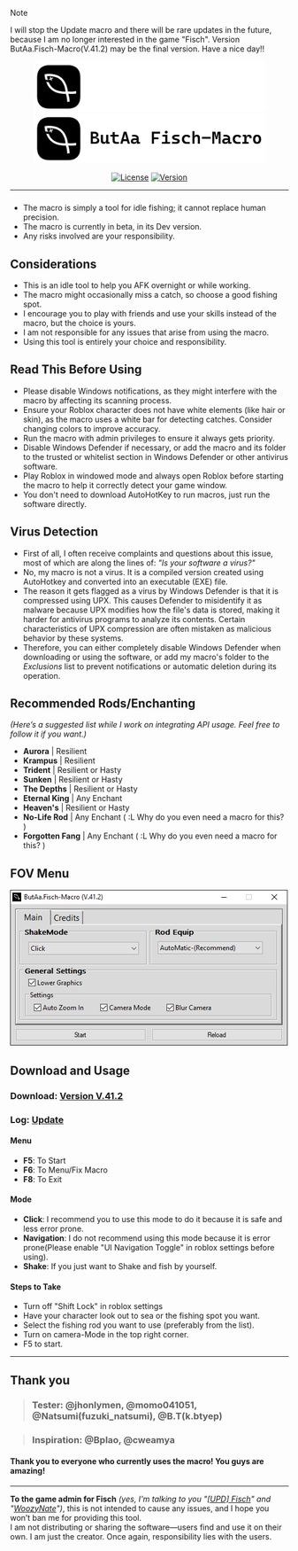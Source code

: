 > [!Note]
> I will stop the Update macro and there will be rare updates in the future, because I am no longer interested in the game "Fisch". Version ButAa.Fisch-Macro(V.41.2) may be the final version. Have a nice day!!


<p align="center">
    <img src="https://raw.githubusercontent.com/K-M19/ButAa-Fisch-Macro/refs/heads/main/IMG/B-Theme.png#gh-dark-mode-only" width="420">
    <img src="https://raw.githubusercontent.com/K-M19/ButAa-Fisch-Macro/refs/heads/main/IMG/W-Theme.png#gh-light-mode-only" width="420">
</p>

<div align="center">

[![License][shield-repo-license]][repo-license]
[![Version][shield-repo-latest]][repo-latest]


</div>

[shield-repo-license]:  https://img.shields.io/github/license/K-M19/ButAa-Fisch-Macro
[shield-repo-latest]:   https://img.shields.io/github/v/release/K-M19/ButAa-Fisch-Macro

[repo-license]:  https://github.com/K-M19/ButAa-Fisch-Macro/blob/main/LICENSE
[repo-latest]:   https://github.com/K-M19/ButAa-Fisch-Macro/releases/latest

----
###
- The macro is simply a tool for idle fishing; it cannot replace human precision.  
- The macro is currently in beta, in its Dev version.  
- Any risks involved are your responsibility.  

## Considerations
- This is an idle tool to help you AFK overnight or while working.  
- The macro might occasionally miss a catch, so choose a good fishing spot.  
- I encourage you to play with friends and use your skills instead of the macro, but the choice is yours.  
- I am not responsible for any issues that arise from using the macro.  
- Using this tool is entirely your choice and responsibility.  

## Read This Before Using
- Please disable Windows notifications, as they might interfere with the macro by affecting its scanning process.  
- Ensure your Roblox character does not have white elements (like hair or skin), as the macro uses a white bar for detecting catches. Consider changing colors to improve accuracy.  
- Run the macro with admin privileges to ensure it always gets priority.  
- Disable Windows Defender if necessary, or add the macro and its folder to the trusted or whitelist section in Windows Defender or other antivirus software.  
- Play Roblox in windowed mode and always open Roblox before starting the macro to help it correctly detect your game window.  
- You don't need to download AutoHotKey to run macros, just run the software directly.

## Virus Detection
- First of all, I often receive complaints and questions about this issue, most of which are along the lines of: *"Is your software a virus?"*  
- No, my macro is not a virus. It is a compiled version created using AutoHotkey and converted into an executable (EXE) file.  
- The reason it gets flagged as a virus by Windows Defender is that it is compressed using UPX. This causes Defender to misidentify it as malware because UPX modifies how the file's data is stored, making it harder for antivirus programs to analyze its contents. Certain characteristics of UPX compression are often mistaken as malicious behavior by these systems.  
- Therefore, you can either completely disable Windows Defender when downloading or using the software, or add my macro's folder to the *Exclusions* list to prevent notifications or automatic deletion during its operation.  


## Recommended Rods/Enchanting
*(Here’s a suggested list while I work on integrating API usage. Feel free to follow it if you want.)*
- **Aurora** | Resilient  
- **Krampus** | Resilient
- **Trident** | Resilient or Hasty  
- **Sunken** | Resilient or Hasty  
- **The Depths** | Resilient or Hasty  
- **Eternal King** | Any Enchant
- **Heaven's** | Resilient or Hasty 
- **No-Life Rod** | Any Enchant ( :L Why do you even need a macro for this? )  
- **Forgotten Fang** | Any Enchant ( :L Why do you even need a macro for this? )  

## FOV Menu
<img src="https://raw.githubusercontent.com/K-M19/ButAa-Fisch-Macro/refs/heads/main/IMG/1.png">

## Download and Usage
### Download: [Version V.41.2](https://github.com/K-M19/ButAa-Fisch-Macro/releases/download/41.2/ButAa.Fisch-Macro.V.41.2.zip)  

### Log: [Update](https://github.com/K-M19/ButAa-Fisch-Macro/blob/main/Update.md)  

#### Menu
- **F5**: To Start  
- **F6**: To Menu/Fix Macro  
- **F8**: To Exit  

#### Mode
- **Click**: I recommend you to use this mode to do it because it is safe and less error prone.
- **Navigation**: I do not recommend using this mode because it is error prone(Please enable "UI Navigation Toggle" in roblox settings before using).
- **Shake**: If you just want to Shake and fish by yourself.

#### Steps to Take
- Turn off "Shift Lock" in roblox settings
- Have your character look out to sea or the fishing spot you want.
- Select the fishing rod you want to use (preferably from the list).
- Turn on camera-Mode in the top right corner.
- F5 to start.
---

## Thank you
> ### Tester: @jhonlymen, @momo041051, @Natsumi(fuzuki_natsumi), @B.T(k.btyep)

> ### Inspiration: @Bplao, @cweamya
#### Thank you to everyone who currently uses the macro! You guys are amazing!
---

**To the game admin for Fisch** *(yes, I'm talking to you "[[UPD] Fisch](https://www.roblox.com/games/16732694052)" and "[WoozyNate](https://www.roblox.com/users/146089324)")*, this is not intended to cause any issues, and I hope you won’t ban me for providing this tool.  
I am not distributing or sharing the software—users find and use it on their own. I am just the creator. Once again, responsibility lies with the users.
